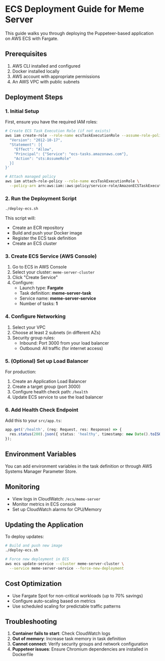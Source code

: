 # ECS Deployment Guide for Meme Server

This guide walks you through deploying the Puppeteer-based application on AWS ECS with Fargate.

## Prerequisites

1. AWS CLI installed and configured
2. Docker installed locally
3. AWS account with appropriate permissions
4. An AWS VPC with public subnets

## Deployment Steps

### 1. Initial Setup

First, ensure you have the required IAM roles:

```bash
# Create ECS Task Execution Role (if not exists)
aws iam create-role --role-name ecsTaskExecutionRole --assume-role-policy-document '{
  "Version": "2012-10-17",
  "Statement": [{
    "Effect": "Allow",
    "Principal": {"Service": "ecs-tasks.amazonaws.com"},
    "Action": "sts:AssumeRole"
  }]
}'

# Attach managed policy
aws iam attach-role-policy --role-name ecsTaskExecutionRole \
  --policy-arn arn:aws:iam::aws:policy/service-role/AmazonECSTaskExecutionRolePolicy
```

### 2. Run the Deployment Script

```bash
./deploy-ecs.sh
```

This script will:
- Create an ECR repository
- Build and push your Docker image
- Register the ECS task definition
- Create an ECS cluster

### 3. Create ECS Service (AWS Console)

1. Go to ECS in AWS Console
2. Select your cluster: `meme-server-cluster`
3. Click "Create Service"
4. Configure:
   - Launch type: **Fargate**
   - Task definition: **meme-server-task**
   - Service name: **meme-server-service**
   - Number of tasks: **1**

### 4. Configure Networking

1. Select your VPC
2. Choose at least 2 subnets (in different AZs)
3. Security group rules:
   - Inbound: Port 3000 from your load balancer
   - Outbound: All traffic (for internet access)

### 5. (Optional) Set up Load Balancer

For production:
1. Create an Application Load Balancer
2. Create a target group (port 3000)
3. Configure health check path: `/health`
4. Update ECS service to use the load balancer

### 6. Add Health Check Endpoint

Add this to your `src/app.ts`:

```typescript
app.get('/health', (req: Request, res: Response) => {
  res.status(200).json({ status: 'healthy', timestamp: new Date().toISOString() });
});
```

## Environment Variables

You can add environment variables in the task definition or through AWS Systems Manager Parameter Store.

## Monitoring

- View logs in CloudWatch: `/ecs/meme-server`
- Monitor metrics in ECS console
- Set up CloudWatch alarms for CPU/Memory

## Updating the Application

To deploy updates:

```bash
# Build and push new image
./deploy-ecs.sh

# Force new deployment in ECS
aws ecs update-service --cluster meme-server-cluster \
  --service meme-server-service --force-new-deployment
```

## Cost Optimization

- Use Fargate Spot for non-critical workloads (up to 70% savings)
- Configure auto-scaling based on metrics
- Use scheduled scaling for predictable traffic patterns

## Troubleshooting

1. **Container fails to start**: Check CloudWatch logs
2. **Out of memory**: Increase task memory in task definition
3. **Cannot connect**: Verify security groups and network configuration
4. **Puppeteer issues**: Ensure Chromium dependencies are installed in Dockerfile